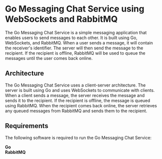 # Go Messaging Chat Service using WebSockets and RabbitMQ

The Go Messaging Chat Service is a simple messaging application that enables users to send messages to each other. It is built using Go, WebSockets, and RabbitMQ. When a user sends a message, it will contain the receiver's identifier. The server will then send the message to the recipient. If the recipient is offline, RabbitMQ will be used to queue the messages until the user comes back online.

## Architecture

The Go Messaging Chat Service uses a client-server architecture. The server is built using Go and uses WebSockets to communicate with clients. When a client sends a message, the server receives the message and sends it to the recipient. If the recipient is offline, the message is queued using RabbitMQ. When the recipient comes back online, the server retrieves any queued messages from RabbitMQ and sends them to the recipient.

## Requirements

The following software is required to run the Go Messaging Chat Service:

**Go**<br />
**RabbitMQ**
